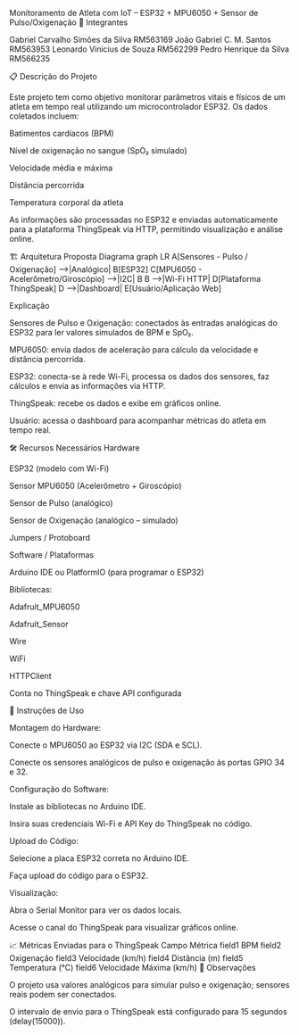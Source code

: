 Monitoramento de Atleta com IoT – ESP32 + MPU6050 + Sensor de Pulso/Oxigenação
👥 Integrantes

Gabriel Carvalho Simões da Silva RM563169
João Gabriel C. M. Santos RM563953
Leonardo Vinicius de Souza RM562299
Pedro Henrique da Silva RM566235

📋 Descrição do Projeto

Este projeto tem como objetivo monitorar parâmetros vitais e físicos de um atleta em tempo real utilizando um microcontrolador ESP32.
Os dados coletados incluem:

Batimentos cardíacos (BPM)

Nível de oxigenação no sangue (SpO₂ simulado)

Velocidade média e máxima

Distância percorrida

Temperatura corporal da atleta

As informações são processadas no ESP32 e enviadas automaticamente para a plataforma ThingSpeak via HTTP, permitindo visualização e análise online.

🏗️ Arquitetura Proposta
Diagrama
graph LR
A[Sensores - Pulso / Oxigenação] -->|Analógico| B[ESP32]
C[MPU6050 - Acelerômetro/Giroscópio] -->|I2C| B
B -->|Wi-Fi HTTP| D[Plataforma ThingSpeak]
D -->|Dashboard| E[Usuário/Aplicação Web]

Explicação

Sensores de Pulso e Oxigenação: conectados às entradas analógicas do ESP32 para ler valores simulados de BPM e SpO₂.

MPU6050: envia dados de aceleração para cálculo da velocidade e distância percorrida.

ESP32: conecta-se à rede Wi-Fi, processa os dados dos sensores, faz cálculos e envia as informações via HTTP.

ThingSpeak: recebe os dados e exibe em gráficos online.

Usuário: acessa o dashboard para acompanhar métricas do atleta em tempo real.

🛠️ Recursos Necessários
Hardware

ESP32 (modelo com Wi-Fi)

Sensor MPU6050 (Acelerômetro + Giroscópio)

Sensor de Pulso (analógico)

Sensor de Oxigenação (analógico – simulado)

Jumpers / Protoboard

Software / Plataformas

Arduino IDE ou PlatformIO (para programar o ESP32)

Bibliotecas:

Adafruit_MPU6050

Adafruit_Sensor

Wire

WiFi

HTTPClient

Conta no ThingSpeak
 e chave API configurada

🚀 Instruções de Uso

Montagem do Hardware:

Conecte o MPU6050 ao ESP32 via I2C (SDA e SCL).

Conecte os sensores analógicos de pulso e oxigenação às portas GPIO 34 e 32.

Configuração do Software:

Instale as bibliotecas no Arduino IDE.

Insira suas credenciais Wi-Fi e API Key do ThingSpeak no código.

Upload do Código:

Selecione a placa ESP32 correta no Arduino IDE.

Faça upload do código para o ESP32.

Visualização:

Abra o Serial Monitor para ver os dados locais.

Acesse o canal do ThingSpeak para visualizar gráficos online.


📈 Métricas Enviadas para o ThingSpeak
Campo	Métrica
field1	BPM
field2	Oxigenação
field3	Velocidade (km/h)
field4	Distância (m)
field5	Temperatura (°C)
field6	Velocidade Máxima (km/h)
📝 Observações

O projeto usa valores analógicos para simular pulso e oxigenação; sensores reais podem ser conectados.

O intervalo de envio para o ThingSpeak está configurado para 15 segundos (delay(15000)).
